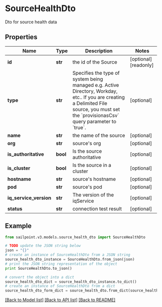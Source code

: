 # SourceHealthDto

Dto for source health data

## Properties
Name | Type | Description | Notes
------------ | ------------- | ------------- | -------------
**id** | **str** | the id of the Source | [optional] [readonly] 
**type** | **str** | Specifies the type of system being managed e.g. Active Directory, Workday, etc.. If you are creating a Delimited File source, you must set the &#x60;provisionasCsv&#x60; query parameter to &#x60;true&#x60;.  | [optional] 
**name** | **str** | the name of the source | [optional] 
**org** | **str** | source&#39;s org | [optional] 
**is_authoritative** | **bool** | Is the source authoritative | [optional] 
**is_cluster** | **bool** | Is the source in a cluster | [optional] 
**hostname** | **str** | source&#39;s hostname | [optional] 
**pod** | **str** | source&#39;s pod | [optional] 
**iq_service_version** | **str** | The version of the iqService | [optional] 
**status** | **str** | connection test result | [optional] 

## Example

```python
from sailpoint.v3.models.source_health_dto import SourceHealthDto

# TODO update the JSON string below
json = "{}"
# create an instance of SourceHealthDto from a JSON string
source_health_dto_instance = SourceHealthDto.from_json(json)
# print the JSON string representation of the object
print SourceHealthDto.to_json()

# convert the object into a dict
source_health_dto_dict = source_health_dto_instance.to_dict()
# create an instance of SourceHealthDto from a dict
source_health_dto_form_dict = source_health_dto.from_dict(source_health_dto_dict)
```
[[Back to Model list]](../README.md#documentation-for-models) [[Back to API list]](../README.md#documentation-for-api-endpoints) [[Back to README]](../README.md)


